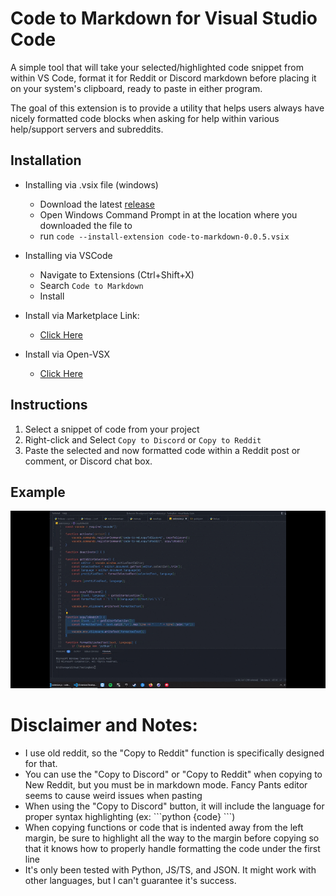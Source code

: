 # Code to Markdown for Visual Studio Code

A simple tool that will take your selected/highlighted code snippet from within VS Code, format it for Reddit or Discord markdown before placing it on your system's clipboard, ready to paste in either program.

The goal of this extension is to provide a utility that helps users always have nicely formatted code blocks when asking for help within various help/support servers and subreddits. 

## Installation

- Installing via .vsix file (windows)
    - Download the latest [release](https://github.com/dlchamp/Code-to-MD/releases/tag/v0.0.5)
    - Open Windows Command Prompt in at the location where you downloaded the file to
    - run `code --install-extension code-to-markdown-0.0.5.vsix`

- Installing via VSCode
    - Navigate to Extensions (Ctrl+Shift+X)
    - Search `Code to Markdown`
    - Install

- Install via Marketplace Link:
    - [Click Here](https://marketplace.visualstudio.com/items?itemName=DLCHAMP.code-to-markdown)


- Install via Open-VSX
    - [Click Here](https://open-vsx.org/extension/DLCHAMP/code-to-markdown)

## Instructions

1. Select a snippet of code from your project
2. Right-click and Select `Copy to Discord` or `Copy to Reddit`
3. Paste the selected and now formatted code within a Reddit post or comment, or Discord chat box.

## Example

![Example](https://github.com/dlchamp/Code-to-MD/blob/master/images/example.gif?raw=true)



# Disclaimer and Notes:

- I use old reddit, so the "Copy to Reddit" function is specifically designed for that.
- You can use the "Copy to Discord" or "Copy to Reddit" when copying to New Reddit, but you must be in markdown mode.  Fancy Pants editor seems to cause weird issues when pasting  
- When using the "Copy to Discord" button, it will include the language for proper syntax highlighting (ex: \`\`\`python {code} \`\`\`)  
- When copying functions or code that is indented away from the left margin, be sure to highlight all the way to the margin before copying so that it knows how to properly handle formatting the code under the first line
- It's only been tested with Python, JS/TS, and JSON.   It might work with other languages, but I can't guarantee it's success.


